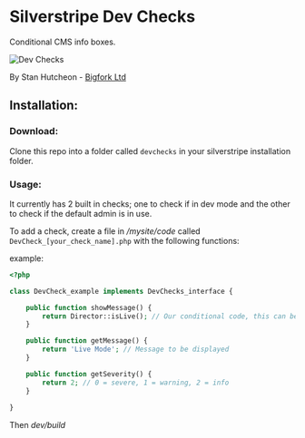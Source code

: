 # Silverstripe Dev Checks

Conditional CMS info boxes.

![Dev Checks](http://f.cl.ly/items/2C0B1J1E02462L3H1d11/Image%202014-07-22%20at%2011.28.36%20am.png)

By Stan Hutcheon - [Bigfork Ltd](http://bigfork.co.uk)

## Installation:

### Download:

Clone this repo into a folder called ```devchecks``` in your silverstripe installation folder.

### Usage:

It currently has 2 built in checks; one to check if in dev mode and the other to check if the default admin is in use.

To add a check, create a file in */mysite/code* called ```DevCheck_[your_check_name].php``` with the following functions:

example:
```php
<?php

class DevCheck_example implements DevChecks_interface {

	public function showMessage() {
        return Director::isLive(); // Our conditional code, this can be anything as long as it returns true or false
	}

	public function getMessage() {
		return 'Live Mode'; // Message to be displayed
	}

	public function getSeverity() {
		return 2; // 0 = severe, 1 = warning, 2 = info
	}
    
}

```
Then *dev/build*